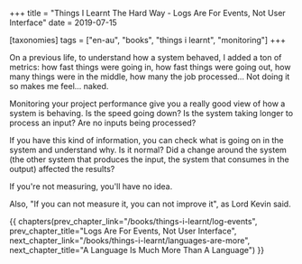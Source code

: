 +++
title = "Things I Learnt The Hard Way - Logs Are For Events, Not User Interface"
date = 2019-07-15

[taxonomies]
tags = ["en-au", "books", "things i learnt", "monitoring"]
+++

On a previous life, to understand how a system behaved, I added a ton of
metrics: how fast things were going in, how fast things were going out, how
many things were in the middle, how many the job processed... Not doing it so
makes me feel... naked.

<!-- more -->

Monitoring your project performance give you a really good view of how a
system is behaving. Is the speed going down? Is the system taking longer to
process an input? Are no inputs being processed?

If you have this kind of information, you can check what is going on in the
system and understand why. Is it normal? Did a change around the system (the
other system that produces the input, the system that consumes in the output)
affected the results?

If you're not measuring, you'll have no idea.

Also, "If you can not measure it, you can not improve it", as Lord Kevin said.

{{ chapters(prev_chapter_link="/books/things-i-learnt/log-events", prev_chapter_title="Logs Are For Events, Not User Interface", next_chapter_link="/books/things-i-learnt/languages-are-more", next_chapter_title="A Language Is Much More Than A Language") }}
